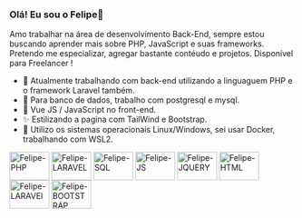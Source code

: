 ### Olá! Eu sou o Felipe👋

Amo trabalhar na área de desenvolvimento Back-End, sempre estou buscando aprender mais sobre PHP, JavaScript e suas frameworks. Pretendo me especializar, agregar bastante contéudo e projetos.
Disponível para Freelancer ! 

- 🔭 Atualmente trabalhando com back-end utilizando a linguaguem PHP e o framework Laravel também.
- 🌱 Para banco de dados, trabalho com postgresql e mysql.
- 🤖 Vue JS / JavaScript no front-end.
- ✨ Estilizando a pagina com TailWind e Bootstrap.
- 🤖 Utilizo os sistemas operacionais Linux/Windows, sei usar Docker, trabalhando com WSL2.

<div>
<img align="center" alt="Felipe-PHP" height="50" width="70" src="https://cdn.jsdelivr.net/gh/devicons/devicon/icons/php/php-original.svg">
<img align="center" alt="Felipe-LARAVEL" height="50" width="70" src="https://cdn.jsdelivr.net/gh/devicons/devicon/icons/laravel/laravel-plain-wordmark.svg">
<img align="center" alt="Felipe-SQL" height="50" width="70" src="https://cdn.jsdelivr.net/gh/devicons/devicon/icons/mysql/mysql-original.svg">
<img align="center" alt="Felipe-JS" height="50" width="70" src="https://cdn.jsdelivr.net/gh/devicons/devicon/icons/javascript/javascript-original.svg">
<img align="center" alt="Felipe-JQUERY" height="50" width="70" src="https://cdn.jsdelivr.net/gh/devicons/devicon/icons/jquery/jquery-plain-wordmark.svg">
<img align="center" alt="Felipe-HTML" height="50" width="70" src="https://cdn.jsdelivr.net/gh/devicons/devicon/icons/html5/html5-original.svg">
<img align="center" alt="Felipe-LARAVEl" height="50" width="70" src="https://cdn.jsdelivr.net/gh/devicons/devicon/icons/css3/css3-original.svg">
<img align="center" alt="Felipe-BOOTSTRAP" height="50" width="70" src="https://cdn.jsdelivr.net/gh/devicons/devicon/icons/bootstrap/bootstrap-original.svg">



  
  </div>
